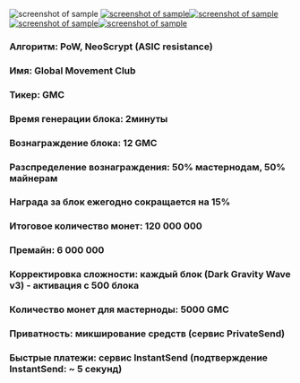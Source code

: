![screenshot of sample](https://cdn.discordapp.com/attachments/651853753019924520/655580580007772171/SHAPKA_GMC.png)
[![screenshot of sample](
https://cdn.discordapp.com/attachments/651853753019924520/655592772581195786/41421943ya3.png)](https://www.globalmovement.club)[![screenshot of sample](
https://cdn.discordapp.com/attachments/651853753019924520/655592772581195786/41421943ya3.png)](https://pool.gmastercoin.com)[![screenshot of sample](
https://cdn.discordapp.com/attachments/651853753019924520/655592772581195786/41421943ya3.png)](https://chain.gmastercoin.com)[![screenshot of sample](
https://cdn.discordapp.com/attachments/651853753019924520/655592772581195786/41421943ya3.png)](https://discord.gg/NUceHNH)  

###  Алгоритм: PoW, NeoScrypt (ASIC resistance)
###  Имя: Global Movement Club
###  Тикер: GMC
###  Время генерации блока: 2минуты
###  Вознаграждение блока: 12 GMC
###  Разспределение вознаграждения: 50% мастернодам, 50% майнерам
###  Награда за блок ежегодно сокращается на 15%
###  Итоговое количество монет: 120 000 000
###  Премайн: 6 000 000
###  Корректировка сложности: каждый блок (Dark Gravity Wave v3) - активация с 500 блока
###  Количество монет для мастерноды: 5000 GMC
###  Приватность: микширование средств (сервис PrivateSend)
###  Быстрые платежи: сервис InstantSend (подтверждение InstantSend: ~ 5 секунд)
